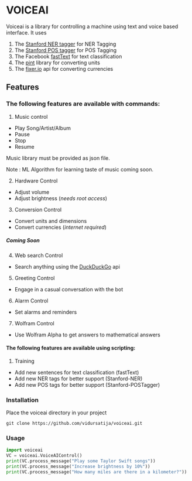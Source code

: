 # VOICEAI
Voiceai is a library for controlling a machine using text and voice based interface. It uses

1. The [Stanford NER tagger](http://nlp.stanford.edu/software/CRF-NER.shtml) for NER Tagging
2. The [Stanford POS tagger](http://nlp.stanford.edu/software/tagger.shtml) for POS Tagging
3. The Facebook [fastText](https://github.com/facebookresearch/fastText) for text classification
4. The [pint](https://pint.readthedocs.io/en/0.7.2/) library for converting units
5. The [fixer.io](http://api.fixer.io/) api for converting currencies

## Features 

### The following features are available with commands: 

1. Music control
  * Play Song/Artist/Album
  * Pause
  * Stop
  * Resume

Music library must be provided as json file.

Note : ML Algorithm for learning taste of music coming soon.
  
2. Hardware Control
  * Adjust volume
  * Adjust brightness (*needs root access*)
  
3. Conversion Control
  * Convert units and dimensions
  * Convert currencies (*internet required*)
  
##### Coming Soon

4. Web search Control
  * Search anything using the [DuckDuckGo](https://duckduckgo.com) api

5. Greeting Control
  * Engage in a casual conversation with the bot

6. Alarm Control
  * Set alarms and reminders

7. Wolfram Control
  * Use Wolfram Alpha to get answers to mathematical answers

#### The following features are available using scripting:

1. Training
  * Add new sentences for text classification (fastText)
  * Add new NER tags for better support (Stanford-NER)
  * Add new POS tags for better support (Stanford-POSTagger)

### Installation
Place the voiceai directory in your project

```
git clone https://github.com/vidursatija/voiceai.git
```

### Usage

```python
import voiceai
VC = voiceai.VoiceAIControl()
print(VC.process_message("Play some Taylor Swift songs"))
print(VC.process_message("Increase brightness by 10%"))
print(VC.process_message("How many miles are there in a kilometer?"))
```
